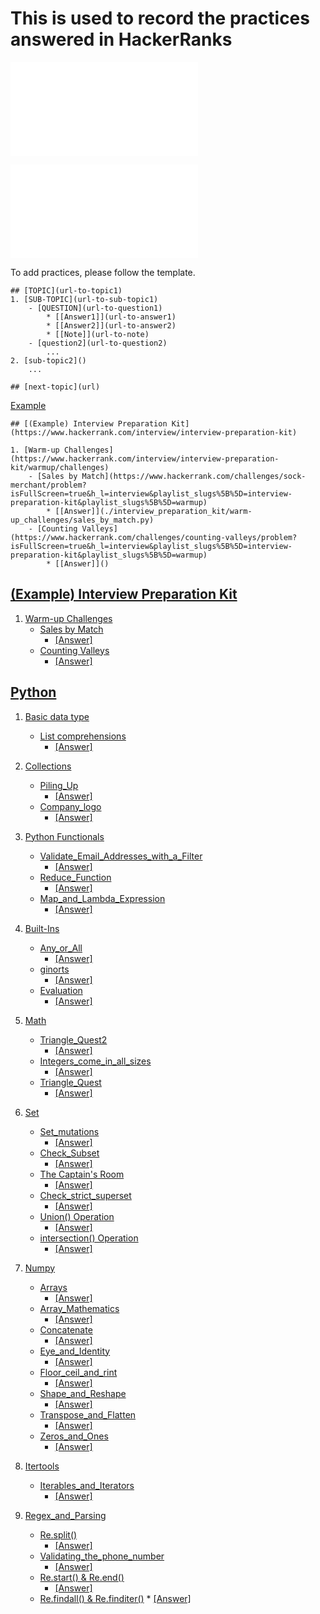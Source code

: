 # This is used to record the practices answered in HackerRanks

![Markdown cheat sheet1](Jupyter-Notebook-Markdown-Cheatsheet2.pdf)

![Markdown cheat sheet2](lucbpz_the-ultimate-markdown.pdf)


To add practices, please follow the template.
```Template
## [TOPIC](url-to-topic1)
1. [SUB-TOPIC](url-to-sub-topic1)
    - [QUESTION](url-to-question1) 
        * [[Answer1]](url-to-answer1) 
        * [[Answer2]](url-to-answer2)
        * [[Note]](url-to-note)
    - [question2](url-to-question2)
        ...
2. [sub-topic2]()
    ...

## [next-topic](url)
```

[Example](#example-interview-preparation-kit)

```
## [(Example) Interview Preparation Kit](https://www.hackerrank.com/interview/interview-preparation-kit)

1. [Warm-up Challenges](https://www.hackerrank.com/interview/interview-preparation-kit/warmup/challenges)
    - [Sales by Match](https://www.hackerrank.com/challenges/sock-merchant/problem?isFullScreen=true&h_l=interview&playlist_slugs%5B%5D=interview-preparation-kit&playlist_slugs%5B%5D=warmup)
        * [[Answer]](./interview_preparation_kit/warm-up_challenges/sales_by_match.py)
    - [Counting Valleys](https://www.hackerrank.com/challenges/counting-valleys/problem?isFullScreen=true&h_l=interview&playlist_slugs%5B%5D=interview-preparation-kit&playlist_slugs%5B%5D=warmup) 
        * [[Answer]]()
```

## [(Example) Interview Preparation Kit](https://www.hackerrank.com/interview/interview-preparation-kit)

1. [Warm-up Challenges](https://www.hackerrank.com/interview/interview-preparation-kit/warmup/challenges)
    - [Sales by Match](https://www.hackerrank.com/challenges/sock-merchant/problem?isFullScreen=true&h_l=interview&playlist_slugs%5B%5D=interview-preparation-kit&playlist_slugs%5B%5D=warmup)
        * [[Answer]](./interview_preparation_kit/warm-up_challenges/sales_by_match.py)
    - [Counting Valleys](https://www.hackerrank.com/challenges/counting-valleys/problem?isFullScreen=true&h_l=interview&playlist_slugs%5B%5D=interview-preparation-kit&playlist_slugs%5B%5D=warmup) 
        * [[Answer]]()
        
        
## [Python](https://www.hackerrank.com/domains/python)
1. [Basic data type](https://www.hackerrank.com/domains/python?filters%5Bsubdomains%5D%5B%5D=py-basic-data-types)
    - [List comprehensions](https://www.hackerrank.com/challenges/list-comprehensions/problem?isFullScreen=true)
        * [[Answer]](./List_comprehensions.py) 
2. [Collections](https://www.hackerrank.com/domains/python?filters%5Bsubdomains%5D%5B%5D=py-collections)
    - [Piling_Up](https://www.hackerrank.com/challenges/piling-up/problem)
        * [[Answer]](./Piling_Up.py)
    - [Company_logo](https://www.hackerrank.com/challenges/most-commons/problem)
        * [[Answer]](./colletions_company_logo.py)   

3. [Python Functionals](https://www.hackerrank.com/domains/python?filters%5Bsubdomains%5D%5B%5D=py-functionals)
    - [Validate_Email_Addresses_with_a_Filter](https://www.hackerrank.com/challenges/validate-list-of-email-address-with-filter/problem)
        * [[Answer]](./Validate_Email_Addresses.py)
    - [Reduce_Function](https://www.hackerrank.com/challenges/reduce-function/problem)
        * [[Answer]](./Reduce_Function.py)
    - [Map_and_Lambda_Expression](https://www.hackerrank.com/challenges/map-and-lambda-expression/problem)
        * [[Answer]](./Map_and_Lambda_Expression.py)
4. [Built-Ins](https://www.hackerrank.com/domains/python?filters%5Bsubdomains%5D%5B%5D=py-built-ins)
    - [Any_or_All](https://www.hackerrank.com/challenges/any-or-all/problem?isFullScreen=true)
        * [[Answer]](./Any_or_All.py)
    - [ginorts](https://www.hackerrank.com/challenges/ginorts/problem)
        * [[Answer]](./ginortS.py)
    - [Evaluation](https://www.hackerrank.com/challenges/python-eval/problem?isFullScreen=true)
        * [[Answer]](./Evaluation.py)
5. [Math](https://www.hackerrank.com/domains/python?filters%5Bsubdomains%5D%5B%5D=py-math)
    - [Triangle_Quest2](https://www.hackerrank.com/challenges/triangle-quest-2/problem)
        * [[Answer]](./Triangle_Quest2.py)
    - [Integers_come_in_all_sizes](https://www.hackerrank.com/challenges/python-integers-come-in-all-sizes/problem)
        * [[Answer]](./Integers_come_in_all_sizes.py)
    - [Triangle_Quest](https://www.hackerrank.com/challenges/python-quest-1/problem?h_r=next-challenge&h_v=zen)
        * [[Answer]](./Triangle_Quest.py)
6. [Set](https://www.hackerrank.com/domains/python?filters%5Bsubdomains%5D%5B%5D=py-sets)
    - [Set_mutations](https://www.hackerrank.com/challenges/py-set-mutations/problem)
        * [[Answer]](./Set_mutations.py)
    - [Check_Subset](https://www.hackerrank.com/challenges/py-check-subset/problem?isFullScreen=true)
        * [[Answer]](./Check_Subset.py)
    - [The Captain's Room](https://www.hackerrank.com/challenges/py-the-captains-room/problem?h_r=internal-search)
        * [[Answer]](./The_Captain's_Room.py)
    - [Check_strict_superset](https://www.hackerrank.com/challenges/py-check-strict-superset/problem)
        * [[Answer]](./Check_strict_superset.py)
    - [Union() Operation](https://www.hackerrank.com/challenges/py-set-union/problem)
        * [[Answer]](./Union_Operation.py)
    - [intersection() Operation](https://www.hackerrank.com/challenges/py-set-intersection-operation/problem)
        * [[Answer]](./intersection()_Operation.py)
7. [Numpy](https://www.hackerrank.com/domains/python?filters%5Bsubdomains%5D%5B%5D=numpy)
    - [Arrays](https://www.hackerrank.com/challenges/np-arrays/problem?isFullScreen=true)
        * [[Answer]](./Arrays.py)
    - [Array_Mathematics](https://www.hackerrank.com/challenges/np-array-mathematics/problem)
        * [[Answer]](./Array_Mathematics.py)
    - [Concatenate](https://www.hackerrank.com/challenges/np-concatenate/problem?h_r=next-challenge&h_v=zen)
        * [[Answer]](./Concatenate.py)
    - [Eye_and_Identity](https://www.hackerrank.com/challenges/np-eye-and-identity/problem?h_r=next-challenge&h_v=zen)
        * [[Answer]](./Eye_and_identity.py)
    - [Floor_ceil_and_rint](https://www.hackerrank.com/challenges/floor-ceil-and-rint/problem?h_r=next-challenge&h_v=zen)
        * [[Answer]](./Floor_Ceil_and_Rint.py)
    - [Shape_and_Reshape](https://www.hackerrank.com/challenges/np-shape-reshape/problem?isFullScreen=true&h_r=next-challenge&h_v=zen)
        * [[Answer]](./Shape_and_Reshape.py)
    - [Transpose_and_Flatten](https://www.hackerrank.com/challenges/np-transpose-and-flatten/problem)
        * [[Answer]](./Tranpose_and_Flatten.py)
    - [Zeros_and_Ones](https://www.hackerrank.com/challenges/np-zeros-and-ones/problem)
        * [[Answer]](./Zeros_and_Ones.py)

8. [Itertools](https://www.hackerrank.com/domains/python?filters%5Bsubdomains%5D%5B%5D=py-itertools)
    - [Iterables_and_Iterators](https://www.hackerrank.com/challenges/iterables-and-iterators/problem)
        * [[Answer]](./Iterables_and_Iterators.py)

9. [Regex_and_Parsing](https://www.hackerrank.com/domains/python?filters%5Bsubdomains%5D%5B%5D=py-regex)
    - [Re.split()](https://www.hackerrank.com/challenges/re-split/problem?isFullScreen=true)
        * [[Answer]](./Re.split().py)
    - [Validating_the_phone_number](https://www.hackerrank.com/challenges/validating-the-phone-number/problem?isFullScreen=true)
        * [[Answer]](./Validating_the_phone_number.py)
    - [Re.start() & Re.end()](https://www.hackerrank.com/challenges/re-start-re-end/problem)
        * [[Answer]](./Re.start()Re.end().py)
    - [Re.findall() & Re.finditer()](https://www.hackerrank.com/challenges/re-findall-re-finditer/problem)
            * [[Answer]](./Re.findall()Re.finditer().py)
